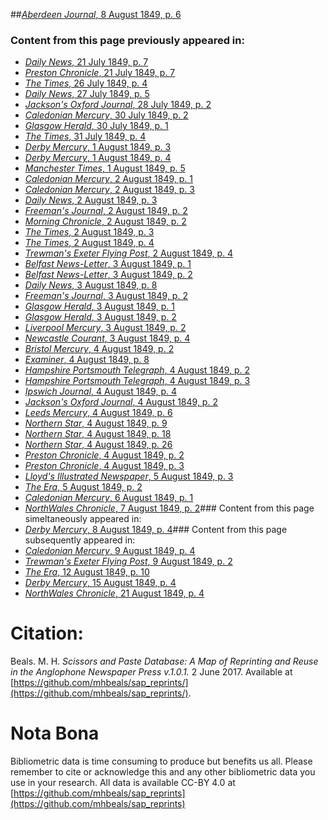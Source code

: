 ##[*Aberdeen Journal*, 8 August 1849, p. 6](https://mhbeals.github.io/sap_html/Aberdeen-Journal/Aberdeen-Journal-8-August-1849-p-6)

### Content from this page previously appeared in:
+ [*Daily News*, 21 July 1849, p. 7](https://mhbeals.github.io/sap_html/Daily-News/Daily-News-21-July-1849-p-7)
+ [*Preston Chronicle*, 21 July 1849, p. 7](https://mhbeals.github.io/sap_html/Preston-Chronicle/Preston-Chronicle-21-July-1849-p-7)
+ [*The Times*, 26 July 1849, p. 4](https://mhbeals.github.io/sap_html/The-Times/The-Times-26-July-1849-p-4)
+ [*Daily News*, 27 July 1849, p. 5](https://mhbeals.github.io/sap_html/Daily-News/Daily-News-27-July-1849-p-5)
+ [*Jackson's Oxford Journal*, 28 July 1849, p. 2](https://mhbeals.github.io/sap_html/Jackson's-Oxford-Journal/Jackson's-Oxford-Journal-28-July-1849-p-2)
+ [*Caledonian Mercury*, 30 July 1849, p. 2](https://mhbeals.github.io/sap_html/Caledonian-Mercury/Caledonian-Mercury-30-July-1849-p-2)
+ [*Glasgow Herald*, 30 July 1849, p. 1](https://mhbeals.github.io/sap_html/Glasgow-Herald/Glasgow-Herald-30-July-1849-p-1)
+ [*The Times*, 31 July 1849, p. 4](https://mhbeals.github.io/sap_html/The-Times/The-Times-31-July-1849-p-4)
+ [*Derby Mercury*, 1 August 1849, p. 3](https://mhbeals.github.io/sap_html/Derby-Mercury/Derby-Mercury-1-August-1849-p-3)
+ [*Derby Mercury*, 1 August 1849, p. 4](https://mhbeals.github.io/sap_html/Derby-Mercury/Derby-Mercury-1-August-1849-p-4)
+ [*Manchester Times*, 1 August 1849, p. 5](https://mhbeals.github.io/sap_html/Manchester-Times/Manchester-Times-1-August-1849-p-5)
+ [*Caledonian Mercury*, 2 August 1849, p. 1](https://mhbeals.github.io/sap_html/Caledonian-Mercury/Caledonian-Mercury-2-August-1849-p-1)
+ [*Caledonian Mercury*, 2 August 1849, p. 3](https://mhbeals.github.io/sap_html/Caledonian-Mercury/Caledonian-Mercury-2-August-1849-p-3)
+ [*Daily News*, 2 August 1849, p. 3](https://mhbeals.github.io/sap_html/Daily-News/Daily-News-2-August-1849-p-3)
+ [*Freeman's Journal*, 2 August 1849, p. 2](https://mhbeals.github.io/sap_html/Freeman's-Journal/Freeman's-Journal-2-August-1849-p-2)
+ [*Morning Chronicle*, 2 August 1849, p. 2](https://mhbeals.github.io/sap_html/Morning-Chronicle/Morning-Chronicle-2-August-1849-p-2)
+ [*The Times*, 2 August 1849, p. 3](https://mhbeals.github.io/sap_html/The-Times/The-Times-2-August-1849-p-3)
+ [*The Times*, 2 August 1849, p. 4](https://mhbeals.github.io/sap_html/The-Times/The-Times-2-August-1849-p-4)
+ [*Trewman's Exeter Flying Post*, 2 August 1849, p. 4](https://mhbeals.github.io/sap_html/Trewman's-Exeter-Flying-Post/Trewman's-Exeter-Flying-Post-2-August-1849-p-4)
+ [*Belfast News-Letter*, 3 August 1849, p. 1](https://mhbeals.github.io/sap_html/Belfast-News-Letter/Belfast-News-Letter-3-August-1849-p-1)
+ [*Belfast News-Letter*, 3 August 1849, p. 2](https://mhbeals.github.io/sap_html/Belfast-News-Letter/Belfast-News-Letter-3-August-1849-p-2)
+ [*Daily News*, 3 August 1849, p. 8](https://mhbeals.github.io/sap_html/Daily-News/Daily-News-3-August-1849-p-8)
+ [*Freeman's Journal*, 3 August 1849, p. 2](https://mhbeals.github.io/sap_html/Freeman's-Journal/Freeman's-Journal-3-August-1849-p-2)
+ [*Glasgow Herald*, 3 August 1849, p. 1](https://mhbeals.github.io/sap_html/Glasgow-Herald/Glasgow-Herald-3-August-1849-p-1)
+ [*Glasgow Herald*, 3 August 1849, p. 2](https://mhbeals.github.io/sap_html/Glasgow-Herald/Glasgow-Herald-3-August-1849-p-2)
+ [*Liverpool Mercury*, 3 August 1849, p. 2](https://mhbeals.github.io/sap_html/Liverpool-Mercury/Liverpool-Mercury-3-August-1849-p-2)
+ [*Newcastle Courant*, 3 August 1849, p. 4](https://mhbeals.github.io/sap_html/Newcastle-Courant/Newcastle-Courant-3-August-1849-p-4)
+ [*Bristol Mercury*, 4 August 1849, p. 2](https://mhbeals.github.io/sap_html/Bristol-Mercury/Bristol-Mercury-4-August-1849-p-2)
+ [*Examiner*, 4 August 1849, p. 8](https://mhbeals.github.io/sap_html/Examiner/Examiner-4-August-1849-p-8)
+ [*Hampshire Portsmouth Telegraph*, 4 August 1849, p. 2](https://mhbeals.github.io/sap_html/Hampshire-Portsmouth-Telegraph/Hampshire-Portsmouth-Telegraph-4-August-1849-p-2)
+ [*Hampshire Portsmouth Telegraph*, 4 August 1849, p. 3](https://mhbeals.github.io/sap_html/Hampshire-Portsmouth-Telegraph/Hampshire-Portsmouth-Telegraph-4-August-1849-p-3)
+ [*Ipswich Journal*, 4 August 1849, p. 4](https://mhbeals.github.io/sap_html/Ipswich-Journal/Ipswich-Journal-4-August-1849-p-4)
+ [*Jackson's Oxford Journal*, 4 August 1849, p. 2](https://mhbeals.github.io/sap_html/Jackson's-Oxford-Journal/Jackson's-Oxford-Journal-4-August-1849-p-2)
+ [*Leeds Mercury*, 4 August 1849, p. 6](https://mhbeals.github.io/sap_html/Leeds-Mercury/Leeds-Mercury-4-August-1849-p-6)
+ [*Northern Star*, 4 August 1849, p. 9](https://mhbeals.github.io/sap_html/Northern-Star/Northern-Star-4-August-1849-p-9)
+ [*Northern Star*, 4 August 1849, p. 18](https://mhbeals.github.io/sap_html/Northern-Star/Northern-Star-4-August-1849-p-18)
+ [*Northern Star*, 4 August 1849, p. 26](https://mhbeals.github.io/sap_html/Northern-Star/Northern-Star-4-August-1849-p-26)
+ [*Preston Chronicle*, 4 August 1849, p. 2](https://mhbeals.github.io/sap_html/Preston-Chronicle/Preston-Chronicle-4-August-1849-p-2)
+ [*Preston Chronicle*, 4 August 1849, p. 3](https://mhbeals.github.io/sap_html/Preston-Chronicle/Preston-Chronicle-4-August-1849-p-3)
+ [*Lloyd's Illustrated Newspaper*, 5 August 1849, p. 3](https://mhbeals.github.io/sap_html/Lloyd's-Illustrated-Newspaper/Lloyd's-Illustrated-Newspaper-5-August-1849-p-3)
+ [*The Era*, 5 August 1849, p. 2](https://mhbeals.github.io/sap_html/The-Era/The-Era-5-August-1849-p-2)
+ [*Caledonian Mercury*, 6 August 1849, p. 1](https://mhbeals.github.io/sap_html/Caledonian-Mercury/Caledonian-Mercury-6-August-1849-p-1)
+ [*NorthWales Chronicle*, 7 August 1849, p. 2](https://mhbeals.github.io/sap_html/NorthWales-Chronicle/NorthWales-Chronicle-7-August-1849-p-2)### Content from this page simeltaneously appeared in:
+ [*Derby Mercury*, 8 August 1849, p. 4](https://mhbeals.github.io/sap_html/Derby-Mercury/Derby-Mercury-8-August-1849-p-4)### Content from this page subsequently appeared in:
+ [*Caledonian Mercury*, 9 August 1849, p. 4](https://mhbeals.github.io/sap_html/Caledonian-Mercury/Caledonian-Mercury-9-August-1849-p-4)
+ [*Trewman's Exeter Flying Post*, 9 August 1849, p. 2](https://mhbeals.github.io/sap_html/Trewman's-Exeter-Flying-Post/Trewman's-Exeter-Flying-Post-9-August-1849-p-2)
+ [*The Era*, 12 August 1849, p. 10](https://mhbeals.github.io/sap_html/The-Era/The-Era-12-August-1849-p-10)
+ [*Derby Mercury*, 15 August 1849, p. 4](https://mhbeals.github.io/sap_html/Derby-Mercury/Derby-Mercury-15-August-1849-p-4)
+ [*NorthWales Chronicle*, 21 August 1849, p. 4](https://mhbeals.github.io/sap_html/NorthWales-Chronicle/NorthWales-Chronicle-21-August-1849-p-4)
                    
# Citation: 

Beals. M. H. *Scissors and Paste Database: A Map of Reprinting and Reuse in the Anglophone Newspaper Press v.1.0.1.* 2 June 2017. Available at [https://github.com/mhbeals/sap_reprints/](https://github.com/mhbeals/sap_reprints/). 
                    
# Nota Bona

Bibliometric data is time consuming to produce but benefits us all. Please remember to cite or acknowledge this and any other bibliometric data you use in your research. All data is available CC-BY 4.0 at [https://github.com/mhbeals/sap_reprints](https://github.com/mhbeals/sap_reprints)